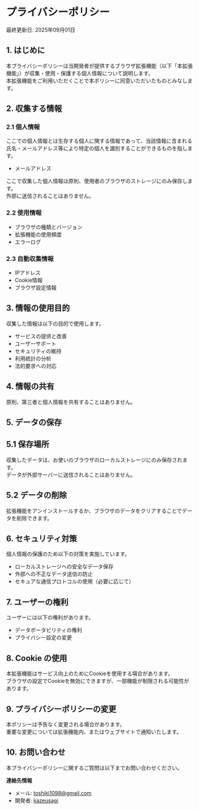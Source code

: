 # プライバシーポリシー

最終更新日: 2025年09月01日

## 1. はじめに

本プライバシーポリシーは当開発者が提供するブラウザ拡張機能（以下「本拡張機能」）が収集・使用・保護する個人情報について説明します。  
本拡張機能をご利用いただくことで本ポリシーに同意いただいたものとみなします。

## 2. 収集する情報

### 2.1 個人情報

ここでの個人情報とは生存する個人に関する情報であって、当該情報に含まれる氏名・メールアドレス等により特定の個人を識別することができるものを指します。

- メールアドレス

ここで収集した個人情報は原則、使用者のブラウザのストレージにのみ保存します。  
外部に送信されることはありません。

### 2.2 使用情報

- ブラウザの種類とバージョン
- 拡張機能の使用頻度
- エラーログ

### 2.3 自動収集情報

- IPアドレス
- Cookie情報
- ブラウザ設定情報

## 3. 情報の使用目的

収集した情報は以下の目的で使用します。

- サービスの提供と改善
- ユーザーサポート
- セキュリティの維持
- 利用統計の分析
- 法的要求への対応

## 4. 情報の共有

原則、第三者と個人情報を共有することはありません。

## 5. データの保存

## 5.1 保存場所

収集したデータは、お使いのブラウザのローカルストレージにのみ保存されます。  
データが外部サーバーに送信されることはありません。

## 5.2 データの削除

拡張機能をアンインストールするか、ブラウザのデータをクリアすることでデータを削除できます。

## 6. セキュリティ対策

個人情報の保護のため以下の対策を実施しています。

- ローカルストレージへの安全なデータ保存
- 外部への不正なデータ送信の防止
- セキュアな通信プロトコルの使用（必要に応じて）

## 7. ユーザーの権利

ユーザーには以下の権利があります。

- データポータビリティの権利
- プライバシー設定の変更

## 8. Cookie の使用

本拡張機能はサービス向上のためにCookieを使用する場合があります。  
ブラウザの設定でCookieを無効にできますが、一部機能が制限される可能性があります。

## 9. プライバシーポリシーの変更

本ポリシーは予告なく変更される場合があります。  
重要な変更については拡張機能内、またはウェブサイトで通知いたします。

## 10. お問い合わせ

本プライバシーポリシーに関するご質問は以下までお問い合わせください。

**連絡先情報**

- メール: toshiki1098@gmail.com
- 開発者: [kazeusagi](https://github.com/kazeusagi)
